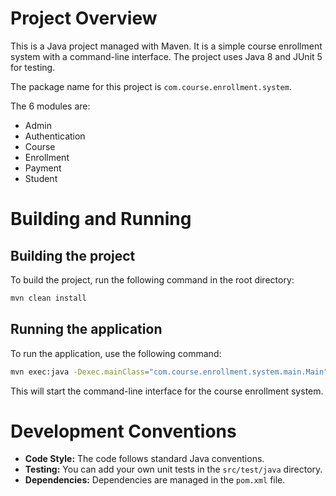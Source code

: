 # Project Overview

This is a Java project managed with Maven. It is a simple course enrollment system with a command-line interface. The project uses Java 8 and JUnit 5 for testing.

The package name for this project is `com.course.enrollment.system`.

The 6 modules are:
- Admin
- Authentication
- Course
- Enrollment
- Payment
- Student

# Building and Running

## Building the project

To build the project, run the following command in the root directory:

```bash
mvn clean install
```

## Running the application

To run the application, use the following command:

```bash
mvn exec:java -Dexec.mainClass="com.course.enrollment.system.main.Main"
```

This will start the command-line interface for the course enrollment system.

# Development Conventions

*   **Code Style:** The code follows standard Java conventions.
*   **Testing:** You can add your own unit tests in the `src/test/java` directory.
*   **Dependencies:** Dependencies are managed in the `pom.xml` file.